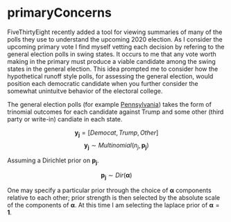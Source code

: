 # primaryConcerns

FiveThirtyEight recently added a tool for viewing summaries of many of the polls they use to understand the upcoming 2020 election.
As I consider the upcoming primary vote I find myself vetting each decision by refering to the general election polls in swing states. It occurs to me that any vote worth making in the primary must produce a viable candidate among the swing states in the general election.
This idea prompted me to consider how the hypothetical runoff style polls, for assessing the general election, would position each democratic candidate when you further consider the somewhat unintuitve behavior of the electoral college.  

The general election polls (for example [Pennsylvania](https://projects.fivethirtyeight.com/polls/president-general/pennsylvania/)) takes the form of trinomial outcomes for each candidate against Trump and some other (third party or write-in) candiate in each state.

$$\bm{y_j} = [Democat, Trump, Other]$$
$$\bm{y_j} \sim Multinomial(n_j, \bm{p_j})$$

Assuming a Dirichlet prior on $\bm{p_j}$.

$$\bm{p_j} \sim Dir(\bm{\alpha})$$

One may specify a particular prior through the choice of $\bm{\alpha}$ components relative to each other; prior strength is then selected by the absolute scale of the components of $\bm{\alpha}$. At this time I am selecting the laplace prior of $\bm{\alpha}=\bm{1}$.

